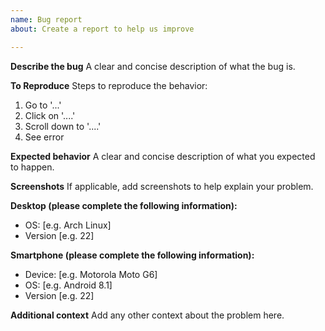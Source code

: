 ```yaml
---
name: Bug report
about: Create a report to help us improve

---
```


**Describe the bug**
A clear and concise description of what the bug is.

**To Reproduce**
Steps to reproduce the behavior:
1. Go to '...'
2. Click on '....'
3. Scroll down to '....'
4. See error

**Expected behavior**
A clear and concise description of what you expected to happen.

**Screenshots**
If applicable, add screenshots to help explain your problem.

**Desktop (please complete the following information):**
 - OS: [e.g. Arch Linux]
 - Version [e.g. 22]

**Smartphone (please complete the following information):**
 - Device: [e.g. Motorola Moto G6]
 - OS: [e.g. Android 8.1]
 - Version [e.g. 22]

**Additional context**
Add any other context about the problem here.

